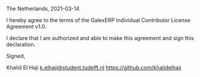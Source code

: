 The Netherlands, 2021-03-14

I hereby agree to the terms of the GalexERP Individual Contributor License
Agreement v1.0.

I declare that I am authorized and able to make this agreement and sign this
declaration.

Signed,

Khalid El Haji k.elhaji@student.tudelft.nl https://github.com/khalidelhaji